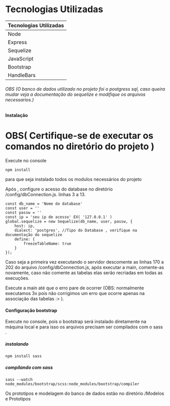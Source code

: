 # Tecnologias Utilizadas

| Tecnologias Utilizadas |
|------------------------|
| Node                   |
| Express                |
| Sequelize              |
| JavaScript             |
| Bootstrap              |
| HandleBars             |

###### OBS (O banco de dados utilizado no projeto foi o postgress sql, caso queira mudar veja a documentação do sequelize e modifique os arquivos necessarios.)


#### Instalação
# OBS( Certifique-se de executar os comandos no diretório do projeto )
Execute no console
```
npm install
```
para que seja instalado todos os modulos necessários do projeto

Após , configure o acesso do database no diretório  /config/dbConnection.js. linhas 3 a 13.
```
const db_name = 'Nome do database'
const user = ''
const passw = ''
const ip = 'seu ip de acesso' EX( '127.0.0.1' )
global.sequelize = new Sequelize(db_name, user, passw, {
    host: ip,
    dialect: 'postgres', //Tipo do Database , verifique na documentação do sequelize
    define: {
        freezeTableName: true 
    }
});
```


Caso seja a primeira vez executando o servidor descomente as linhas 170 a 202 do arquivo /config/dbConnection.js, após executar a main, comente-as novamente, caso não comente as tabelas elas serão recriadas em todas as execuções.

Execute a main até que o erro pare de ocorrer (OBS: normalmente executamos 3x pois não corrigimos um erro que ocorre apenas na associação das tabelas :> ).

#### Configuração bootstrap
Execute no console, pois o bootstrap será instalado diretamente na máquina local e para isso os arquivos precisam ser compilados com o sass .
##### instalando
```
npm install sass
```
##### compilando com sass
```
sass --watch node_modules/bootstrap/scss:node_modules/bootstrap/compiler
```

Os prototipos e modelagem do banco de dados estão no diretório /Modelos e Prototipos